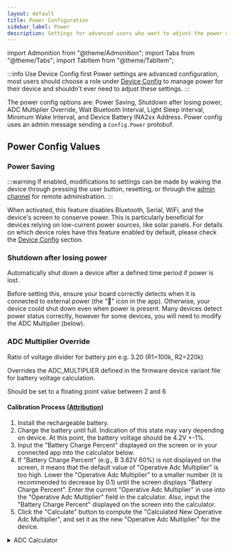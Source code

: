 ```yaml
---
layout: default
title: Power Configuration
sidebar_label: Power
description: Settings for advanced users who want to adjust the power configuration on their Meshtastic device.
---
```


import Admonition from "@theme/Admonition";
import Tabs from "@theme/Tabs";
import TabItem from "@theme/TabItem";

:::info Use Device Config first
Power settings are advanced configuration, most users should choose a role under [Device Config](/docs/configuration/radio/device) to manage power for their device and shouldn't ever need to adjust these settings.
:::

The power config options are: Power Saving, Shutdown after losing power, ADC Multiplier Override, Wait Bluetooth Interval, Light Sleep Interval, Minimum Wake Interval, and Device Battery INA2xx Address. Power config uses an admin message sending a `Config.Power` protobuf.

## Power Config Values

### Power Saving

:::warning
If enabled, modifications to settings can be made by waking the device through pressing the user button, resetting, or through the [admin channel](/docs/configuration/remote-admin/) for remote administration.
:::

When activated, this feature disables Bluetooth, Serial, WiFi, and the device's screen to conserve power. This is particularly beneficial for devices relying on low-current power sources, like solar panels. For details on which device roles have this feature enabled by default, please check the [Device Config](/docs/configuration/radio/device) section.

### Shutdown after losing power

Automatically shut down a device after a defined time period if power is lost.

Before setting this, ensure your board correctly detects when it is connected to external power (the "🔌" icon in the app). Otherwise, your device could shut down even when power is present.
Many devices detect power status correctly, however for some devices, you will need to modify the ADC Multiplier (below).

### ADC Multiplier Override

Ratio of voltage divider for battery pin e.g. 3.20 (R1=100k, R2=220k)

Overrides the ADC_MULTIPLIER defined in the firmware device variant file for battery voltage calculation.

Should be set to a floating point value between 2 and 6

#### Calibration Process ([Attribution](https://wiki.uniteng.com/en/meshtastic/nano-g1-explorer#calibration-process))

1. Install the rechargeable battery.
2. Charge the battery until full. Indication of this state may vary depending on device. At this point, the battery voltage should be 4.2V +-1%.
3. Input the "Battery Charge Percent" displayed on the screen or in your connected app into the calculator below.
4. If "Battery Charge Percent" (e.g., B 3.82V 60%) is not displayed on the screen, it means that the default value of "Operative Adc Multiplier" is too high. Lower the "Operative Adc Multiplier" to a smaller number (it is recommended to decrease by 0.1) until the screen displays "Battery Charge Percent". Enter the current "Operative Adc Multiplier" in use into the "Operative Adc Multiplier" field in the calculator. Also, input the "Battery Charge Percent" displayed on the screen into the calculator.
5. Click the "Calculate" button to compute the "Calculated New Operative Adc Multiplier", and set it as the new "Operative Adc Multiplier" for the device.

<div class="no-print">
  <details>
    <summary>ADC Calculator</summary>
    <div>
      <Admonition type="info">
        <p>This calibration method only maps 4.2V to Battery Charge Percent 100%, and does not address the potential non-linearities of the ADC.</p>
      </Admonition>
      <table>
        <tr>
          <td>Device:</td>
          <td>
            <select id="deviceSelect" onchange="updateAdcMultiplier()">
              <option value="chatter2" data-multiplier="5.0">chatter2</option>
              <option value="diy" data-multiplier="1.85">diy</option>
              <option value="esp32-s3-pico" data-multiplier="3.1">esp32-s3-pico</option>
              <option value="heltec_v1" data-multiplier="3.2">heltec_v1</option>
              <option value="heltec_v2" data-multiplier="3.2">heltec_v2</option>
              <option value="heltec_v3" data-multiplier="4.9">heltec_v3</option>
              <option value="heltec_wsl_v3" data-multiplier="4.9">heltec_wsl_v3</option>
              <option value="heltec_wireless_paper" data-multiplier="2.0">heltec_wireless_paper</option>
              <option value="heltec_wireless_tracker" data-multiplier="4.9">heltec_wireless_tracker</option>
              <option value="lora_isp4520" data-multiplier="1.436">lora_isp4520</option>
              <option value="m5stack_coreink" data-multiplier="5.0">m5stack_coreink</option>
              <option value="nano-g1-explorer" data-multiplier="2.0">nano-g1-explorer</option>
              <option value="nano-g2-ultra" data-multiplier="2.0">nano-g2-ultra</option>
              <option value="picomputer-s3" data-multiplier="3.1">picomputer-s3</option>
              <option value="rak4631" data-multiplier="1.73">rak4631</option>
              <option value="rpipico" data-multiplier="3.1">rpipico</option>
              <option value="rpipicow" data-multiplier="3.1">rpipicow</option>
              <option value="station-g1" data-multiplier="6.45">station-g1</option>
              <option value="station-g2" data-multiplier="4.0">station-g2</option>
              <option value="tlora_v2_1_16" data-multiplier="2.0">tlora_v2_1_16</option>
              <option value="tlora_v2_1_18" data-multiplier="2.11">tlora_v2_1_18</option>
              <option value="tlora_t3s3_v1" data-multiplier="2.11">tlora_t3s3_v1</option>
              <option value="t-deck" data-multiplier="2.11">t-deck</option>
              <option value="t-echo" data-multiplier="2.0">t-echo</option>
            </select>
          </td>
        </tr>
        <tr>
          <td>Battery Voltage (V):</td>
          <td><input type="text" id="batteryVoltage" value="3.82" /></td>
        </tr>
        <tr>
          <td>Battery Charge Percent:</td>
          <td><input type="text" id="batteryChargePercent" value="65" /></td>
        </tr>
        <tr>
          <td>Current Adc Multiplier:</td>
          <td><input type="text" id="operativeAdcMultiplier" value="5.0" /></td>
        </tr>
        <tr>
          <td>Calculated New Operative Adc Multiplier:</td>
          <td><input type="text" id="newOperativeAdcMultiplier" value="5.0" disabled="disabled" /></td>
        </tr>
        <tr>
          <td></td>
          <td>
            <button class="button button--outline button--lg cta--button" onclick="calculateNewMultiplier()">Calculate</button>
          </td>
        </tr>
      </table>
      <script>
        function updateAdcMultiplier() {
          var select = document.getElementById('deviceSelect');
          var multiplier = select.options[select.selectedIndex].getAttribute('data-multiplier');
          document.getElementById('operativeAdcMultiplier').value = multiplier;
        }

        function calculateNewMultiplier() {
          var batteryVoltage = parseFloat(document.getElementById('batteryVoltage').value);
          var batteryChargePercent = parseFloat(document.getElementById('batteryChargePercent').value);
          var currentAdcMultiplier = parseFloat(document.getElementById('operativeAdcMultiplier').value);

          if (isNaN(batteryVoltage) || batteryVoltage <= 0 || isNaN(batteryChargePercent) || batteryChargePercent < 0 || batteryChargePercent > 100 || isNaN(currentAdcMultiplier) || currentAdcMultiplier < 2 || currentAdcMultiplier > 6) {
            alert("Please enter valid numbers within the specified ranges.");
            return;
          }

          var targetVoltage = 4.19;
          var newAdcMultiplier = currentAdcMultiplier * (targetVoltage / batteryVoltage);

          document.getElementById('newOperativeAdcMultiplier').value = newAdcMultiplier.toFixed(3);
        }
      </script>
    </div>
  </details>
</div>

### Wait Bluetooth Interval

How long to wait before turning off BLE in no Bluetooth states

`0` for default of 1 minute

### Light Sleep Interval

:::info ESP32 Only
This setting only applies to ESP32-based boards, it will have no effect on nRF52/RP2040 boards.
:::

In light sleep the CPU is suspended, LoRa radio is on, BLE is off and GPS is on

`0` for default of five minutes

### Minimum Wake Interval

While in light sleep when we receive packets on the LoRa radio we will wake and handle them and stay awake in no Bluetooth mode for this interval

`0` for default of 10 seconds

### Device Battery INA2xx Address

If an INA-2XX device is auto-detected on one of the I2C buses at the specified address, it will be used as the authoritative source for reading device battery level voltage. Setting is ignored for devices with PMUs (e.g. T-beams)

:::tip[Convert hexadecimal to decimal]
I2C addresses are normally represented in hexadecimal and will require conversion to decimal in order to set via Meshtastic clients. For example the I2C address of 0x40 converted to decimal is 64.
:::

## Power Config Client Availability

<Tabs
groupId="settings"
defaultValue="cli"
values={[
{label: 'Android', value: 'android'},
{label: 'Apple', value: 'apple'},
{label: 'CLI', value: 'cli'},
{label: 'Web', value: 'web'},
]}>
<TabItem value="android">

#### Android

:::info

Power Config options are available for Android.

1. Open the Meshtastic App
2. Navigate to: **Vertical Ellipsis (3 dots top right) > Radio Configuration > Power**

:::

</TabItem>
<TabItem value="apple">

#### Apple

:::info

Select Power config options are available on iOS, iPadOS and macOS at Settings > Device Configuration > Power.

:::

</TabItem>
<TabItem value="cli">

#### CLI

:::info

All Power config options are available in the python CLI.

:::

|               Setting                |         Acceptable Values          |               Default               |
| :----------------------------------: | :--------------------------------: | :---------------------------------: |
|        power.is_power_saving         |          `true`, `false`           |               `false`               |
| power.on_battery_shutdown_after_secs |        `integer` (seconds)         |        Default of `0` is off        |
|    power.adc_multiplier_override     |    `2-4` (floating point value)    | Default of `0` uses firmware values |
|      power.wait_bluetooth_secs       |        `integer` (seconds)         |     Default of `0` is 1 minute      |
|            power.ls_secs             |        `integer` (seconds)         |     Default of `0` is 5 minutes     |
|         power.min_wake_secs          |        `integer` (seconds)         |    Default of `0` is 10 seconds     |
|   power.device_battery_ina_address   | `integer` (I2C address as decimal) |  Default of `0` is no address set   |

:::tip

Because the device will reboot after each command is sent via CLI, it is recommended when setting multiple values in a config section that commands be chained together as one.

```shell title="Example:"
meshtastic --set power.is_power_saving true --set power.on_battery_shutdown_after_secs 120
